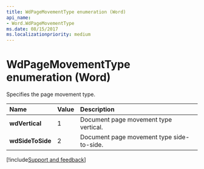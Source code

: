 ```yaml
---
title: WdPageMovementType enumeration (Word)
api_name:
- Word.WdPageMovementType
ms.date: 08/15/2017
ms.localizationpriority: medium
---
```


# WdPageMovementType enumeration (Word)

Specifies the page movement type.

|Name|Value|Description|
|:-----|:-----|:-----|
| **wdVertical**|1|Document page movement type vertical.|
| **wdSideToSide**|2|Document page movement type side-to-side.|

[!include[Support and feedback](~/includes/feedback-boilerplate.md)]